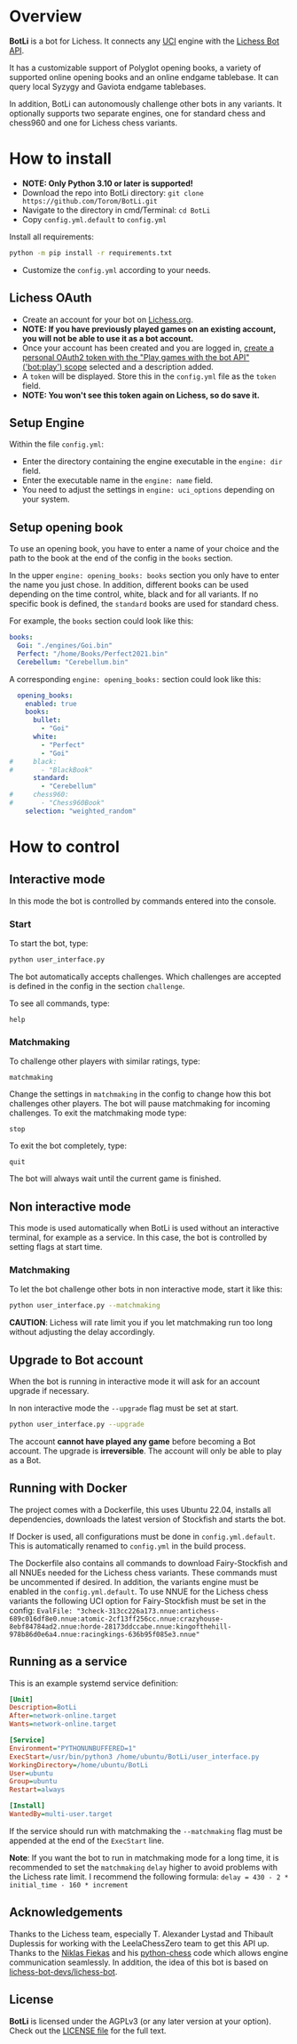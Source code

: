 # Overview

**BotLi** is a bot for Lichess. It connects any [UCI](https://backscattering.de/chess/uci/) engine with the [Lichess Bot API](https://lichess.org/api#tag/Bot).

It has a customizable support of Polyglot opening books, a variety of supported online opening books and an online endgame tablebase. It can query local Syzygy and Gaviota endgame tablebases.

In addition, BotLi can autonomously challenge other bots in any variants. It optionally supports two separate engines, one for standard chess and chess960 and one for Lichess chess variants.

# How to install

- **NOTE: Only Python 3.10 or later is supported!**
- Download the repo into BotLi directory: `git clone https://github.com/Torom/BotLi.git`
- Navigate to the directory in cmd/Terminal: `cd BotLi`
- Copy `config.yml.default` to `config.yml`

Install all requirements:
```bash
python -m pip install -r requirements.txt
```

- Customize the `config.yml` according to your needs.

## Lichess OAuth
- Create an account for your bot on [Lichess.org](https://lichess.org/signup).
- **NOTE: If you have previously played games on an existing account, you will not be able to use it as a bot account.**
- Once your account has been created and you are logged in, [create a personal OAuth2 token with the "Play games with the bot API" ('bot:play') scope](https://lichess.org/account/oauth/token/create?scopes[]=bot:play&description=BotLi) selected and a description added.
- A `token` will be displayed. Store this in the `config.yml` file as the `token` field.
- **NOTE: You won't see this token again on Lichess, so do save it.**

## Setup Engine
Within the file `config.yml`:
- Enter the directory containing the engine executable in the `engine: dir` field.
- Enter the executable name in the `engine: name` field.
- You need to adjust the settings in `engine: uci_options` depending on your system.

## Setup opening book
To use an opening book, you have to enter a name of your choice and the path to the book at the end of the config in the `books` section.

In the upper `engine: opening_books: books` section you only have to enter the name you just chose. In addition, different books can be used depending on the time control, white, black and for all variants. If no specific book is defined, the `standard` books are used for standard chess.

For example, the `books` section could look like this:
```yaml
books:
  Goi: "./engines/Goi.bin"
  Perfect: "/home/Books/Perfect2021.bin"
  Cerebellum: "Cerebellum.bin"
```
A corresponding `engine: opening_books:` section could look like this:
```yaml
  opening_books:
    enabled: true
    books:
      bullet:
        - "Goi"
      white:
        - "Perfect"
        - "Goi"
#     black:
#       - "BlackBook"
      standard:
        - "Cerebellum" 
#     chess960:
#       - "Chess960Book"
    selection: "weighted_random"
```

# How to control

## Interactive mode

In this mode the bot is controlled by commands entered into the console.

### Start

To start the bot, type:

```bash
python user_interface.py
```
The bot automatically accepts challenges. Which challenges are accepted is defined in the config in the section `challenge`.

To see all commands, type:
```
help
```

### Matchmaking

To challenge other players with similar ratings, type:
```
matchmaking
```

Change the settings in `matchmaking` in the config to change how this bot challenges other players. The bot will pause matchmaking for incoming challenges. To exit the matchmaking mode type:
```
stop
```

To exit the bot completely, type:
```
quit
```

The bot will always wait until the current game is finished.

## Non interactive mode

This mode is used automatically when BotLi is used without an interactive terminal, for example as a service. In this case, the bot is controlled by setting flags at start time.

### Matchmaking

To let the bot challenge other bots in non interactive mode, start it like this:

```bash
python user_interface.py --matchmaking
```

**CAUTION**: Lichess will rate limit you if you let matchmaking run too long without adjusting the delay accordingly.

## Upgrade to Bot account

When the bot is running in interactive mode it will ask for an account upgrade if necessary.

In non interactive mode the `--upgrade` flag must be set at start.


```bash
python user_interface.py --upgrade
```

The account **cannot have played any game** before becoming a Bot account. The upgrade is **irreversible**. The account will only be able to play as a Bot.

## Running with Docker

The project comes with a Dockerfile, this uses Ubuntu 22.04, installs all dependencies, downloads the latest version of Stockfish and starts the bot.

If Docker is used, all configurations must be done in `config.yml.default`. This is automatically renamed to `config.yml` in the build process.

The Dockerfile also contains all commands to download Fairy-Stockfish and all NNUEs needed for the Lichess chess variants. These commands must be uncommented if desired. In addition, the variants engine must be enabled in the `config.yml.default`. To use NNUE for the Lichess chess variants the following UCI option for Fairy-Stockfish must be set in the config: `EvalFile: "3check-313cc226a173.nnue:antichess-689c016df8e0.nnue:atomic-2cf13ff256cc.nnue:crazyhouse-8ebf84784ad2.nnue:horde-28173ddccabe.nnue:kingofthehill-978b86d0e6a4.nnue:racingkings-636b95f085e3.nnue"`

## Running as a service

This is an example systemd service definition:

```ini
[Unit]
Description=BotLi
After=network-online.target
Wants=network-online.target

[Service]
Environment="PYTHONUNBUFFERED=1"
ExecStart=/usr/bin/python3 /home/ubuntu/BotLi/user_interface.py
WorkingDirectory=/home/ubuntu/BotLi
User=ubuntu
Group=ubuntu
Restart=always

[Install]
WantedBy=multi-user.target
```

If the service should run with matchmaking the `--matchmaking` flag must be appended at the end of the `ExecStart` line.

**Note**: If you want the bot to run in matchmaking mode for a long time, it is recommended to set the `matchmaking` `delay` higher to avoid problems with the Lichess rate limit. I recommend the following formula: `delay = 430 - 2 * initial_time - 160 * increment`

## Acknowledgements
Thanks to the Lichess team, especially T. Alexander Lystad and Thibault Duplessis for working with the LeelaChessZero team to get this API up. Thanks to the [Niklas Fiekas](https://github.com/niklasf) and his [python-chess](https://github.com/niklasf/python-chess) code which allows engine communication seamlessly. In addition, the idea of this bot is based on [lichess-bot-devs/lichess-bot](https://github.com/lichess-bot-devs/lichess-bot).

## License
**BotLi** is licensed under the AGPLv3 (or any later version at your option). Check out the [LICENSE file](/LICENSE) for the full text.
